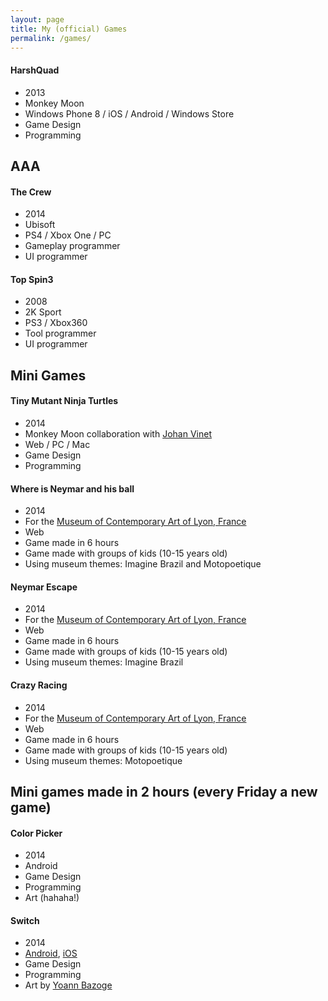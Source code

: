 ```yaml
---
layout: page
title: My (official) Games
permalink: /games/
---
```


#### HarshQuad
* 2013
* Monkey Moon
* Windows Phone 8 / iOS / Android / Windows Store
* Game Design
* Programming

## AAA

#### The Crew 

* 2014
* Ubisoft
* PS4 / Xbox One / PC
* Gameplay programmer
* UI programmer

#### Top Spin3

* 2008
* 2K Sport
* PS3 / Xbox360
* Tool programmer
* UI programmer

## Mini Games

#### Tiny Mutant Ninja Turtles 

* 2014 
* Monkey Moon collaboration with [Johan Vinet][1]
* Web / PC / Mac
* Game Design
* Programming

#### Where is Neymar and his ball

* 2014
* For the [Museum of Contemporary Art of Lyon, France][2]
* Web
* Game made in 6 hours
* Game made with groups of kids (10-15 years old)
* Using museum themes: Imagine Brazil and Motopoetique

#### Neymar Escape

* 2014
* For the [Museum of Contemporary Art of Lyon, France][2]
* Web
* Game made in 6 hours
* Game made with groups of kids (10-15 years old)
* Using museum themes: Imagine Brazil

#### Crazy Racing

* 2014
* For the [Museum of Contemporary Art of Lyon, France][2]
* Web
* Game made in 6 hours
* Game made with groups of kids (10-15 years old)
* Using museum themes: Motopoetique

## Mini games made in 2 hours (every Friday a new game)

#### Color Picker

* 2014
* Android
* Game Design
* Programming
* Art (hahaha!)

#### Switch

* 2014
* [Android][3], [iOS][4]
* Game Design
* Programming
* Art by [Yoann Bazoge][5]



[1]: http://johanvinet.tumblr.com
[2]: http://www.mac-lyon.com/mac/
[3]: https://play.google.com/store/apps/details?id=com.monkeymoon.switch
[4]: https://itunes.apple.com/app/id931257656
[5]: http://www.yoannbazoge.com
